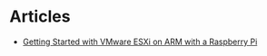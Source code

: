 # Articles

* [Getting Started with VMware ESXi on ARM with a Raspberry Pi](https://www.servethehome.com/getting-started-with-vmware-esxi-on-arm-with-a-raspberry-pi/)